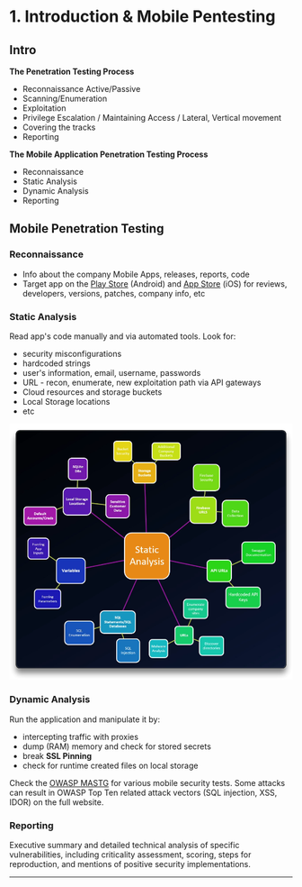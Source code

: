 # 1. Introduction & Mobile Pentesting

## Intro

**The Penetration Testing Process**

- Reconnaissance Active/Passive
- Scanning/Enumeration
- Exploitation
- Privilege Escalation / Maintaining Access / Lateral, Vertical movement
- Covering the tracks
- Reporting

**The Mobile Application Penetration Testing Process**

- Reconnaissance
- Static Analysis
- Dynamic Analysis
- Reporting

## Mobile Penetration Testing

### Reconnaissance

- Info about the company Mobile Apps, releases, reports, code
- Target app on the [Play Store](https://play.google.com/store) (Android) and [App Store](https://www.apple.com/app-store/) (iOS) for reviews, developers, versions, patches, company info, etc



### Static Analysis

Read app's code manually and via automated tools. Look for:

- security misconfigurations
- hardcoded strings
- user's information, email, username, passwords
- URL - recon, enumerate, new exploitation path via API gateways
- Cloud resources and storage buckets
- Local Storage locations
- etc

![academy.tcm-sec.com - © TCM Security](.gitbook/assets/2023-12-24_10-00-26_279.png)



### Dynamic Analysis

Run the application and manipulate it by:

- intercepting traffic with proxies
- dump (RAM) memory and check for stored secrets
- break **SSL Pinning**
- check for runtime created files on local storage

Check the [OWASP MASTG](https://mas.owasp.org/MASTG/) for various mobile security tests. Some attacks can result in OWASP Top Ten related attack vectors (SQL injection, XSS, IDOR) on the full website.



### Reporting

Executive summary and detailed technical analysis of specific vulnerabilities, including criticality assessment, scoring, steps for reproduction, and mentions of positive security implementations.

------

